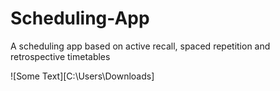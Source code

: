 # Scheduling-App
A scheduling app based on active recall, spaced repetition and retrospective timetables

![Some Text][C:\Users\Downloads\]
